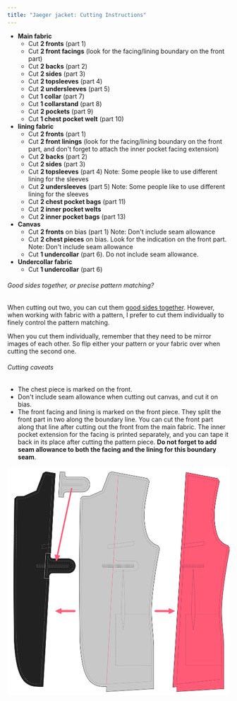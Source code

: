 ```yaml
---
title: "Jaeger jacket: Cutting Instructions"
---
```


- **Main fabric**
  - Cut **2 fronts** (part 1)
  - Cut **2 front facings** (look for the facing/lining boundary on the front part)
  - Cut **2 backs** (part 2)
  - Cut **2 sides** (part 3)
  - Cut **2 topsleeves** (part 4)
  - Cut **2 undersleeves** (part 5)
  - Cut **1 collar** (part 7)
  - Cut **1 collarstand** (part 8)
  - Cut **2 pockets** (part 9)
  - Cut **1 chest pocket welt** (part 10)
- **lining fabric**
  - Cut **2 fronts** (part 1)
  - Cut **2 front linings** (look for the facing/lining boundary on the front part, and don't forget to attach the inner pocket facing extension)
  - Cut **2 backs** (part 2)
  - Cut **2 sides** (part 3)
  - Cut **2 topsleeves** (part 4) Note: Some people like to use different lining for the sleeves
  - Cut **2 undersleeves** (part 5) Note: Some people like to use different lining for the sleeves
  - Cut **2 chest pocket bags** (part 11)
  - Cut **2 inner pocket welts**
  - Cut **2 inner pocket bags** (part 13)
- **Canvas**
  - Cut **2 fronts** on bias (part 1) Note: Don't include seam allowance
  - Cut **2 chest pieces** on bias. Look for the indication on the front part. Note: Don't include seam allowance
  - Cut **1 undercollar** (part 6). Do not include seam allowance.
- **Undercollar fabric**
  - Cut **1 undercollar** (part 6)

<Note>

###### Good sides together, or precise pattern matching?

When cutting out two, you can cut them [good sides together](/docs/sewing/good-sides-together).
However, when working with fabric with a pattern, I prefer to cut them individually to finely control the pattern matching.

When you cut them individually, remember that they need to be mirror images of each other. So flip either your pattern or your fabric over when cutting the second one.

</Note>

<Warning>

###### Cutting caveats

- The chest piece is marked on the front.
- Don't include seam allowance when cutting out canvas, and cut it on bias.
- The front facing and lining is marked on the front piece. They split the front part in two along the boundary line. You can cut the front part along that line after cutting out the front from the main fabric. The inner pocket extension for the facing is printed separately, and you can tape it back in its place after cutting the pattern piece. **Do not forget to add seam allowance to both the facing and the lining for this boundary seam**.

![Trace the front facing and lining from the front part](cuttingCaveat.svg)

</Warning>
